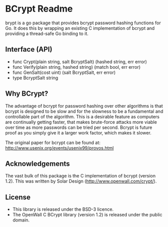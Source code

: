 # BCrypt Readme

brypt is a go package that provides bcrypt password hashing
functions for Go. It does this by wrapping an existing C
implementation of bcrypt and providing a thread-safe Go binding to it.

## Interface (API)

* func Crypt(plain string, salt BcryptSalt) (hashed string, err error)
* func Verify(plain string, hashed string) (match bool, err error)
* func GenSalt(cost uint) (salt BcryptSalt, err error)
* type BcryptSalt string

## Why BCrypt?

The advantage of bcrypt for password hashing over other algorithms is
that bcrypt is designed to be slow and for the slowness to be a
fundamental and controllable part of the algorithm. This is a
desirable feature as computers are continually getting faster, that
makes brute-force attacks more viable over time as more passwords can
be tried per second. Bcrypt is future proof as you simply give it a
larger work factor, which makes it slower.

The original paper for bcrypt can be found at:
http://www.usenix.org/events/usenix99/provos.html

## Acknowledgements

The vast bulk of this package is the C implementation of bcrypt
(version 1.2). This was written by Solar Design
(http://www.openwall.com/crypt/).

## License

* This library is released under the BSD-3 licence.
* The OpenWall C BCrypt library (version 1.2) is released under the
  public domain.


